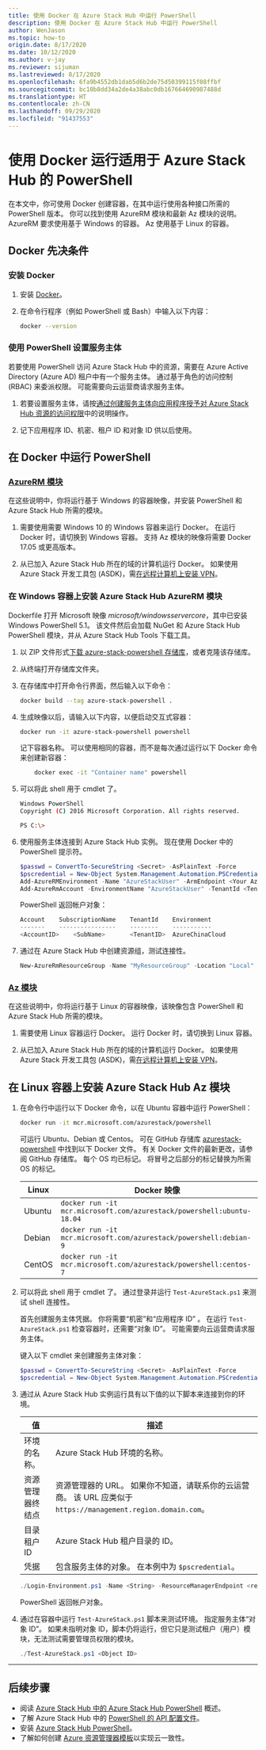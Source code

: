 ```yaml
---
title: 使用 Docker 在 Azure Stack Hub 中运行 PowerShell
description: 使用 Docker 在 Azure Stack Hub 中运行 PowerShell
author: WenJason
ms.topic: how-to
origin.date: 8/17/2020
ms.date: 10/12/2020
ms.author: v-jay
ms.reviewer: sijuman
ms.lastreviewed: 8/17/2020
ms.openlocfilehash: 6fa9b4552db1dab5d6b2de75d50399115f08ffbf
ms.sourcegitcommit: bc10b8dd34a2de4a38abc0db167664690987488d
ms.translationtype: HT
ms.contentlocale: zh-CN
ms.lasthandoff: 09/29/2020
ms.locfileid: "91437553"
---
```

# <a name="use-docker-to-run-powershell-for-azure-stack-hub"></a>使用 Docker 运行适用于 Azure Stack Hub 的 PowerShell

在本文中，你可使用 Docker 创建容器，在其中运行使用各种接口所需的 PowerShell 版本。 你可以找到使用 AzureRM 模块和最新 Az 模块的说明。 AzureRM 要求使用基于 Windows 的容器。 Az 使用基于 Linux 的容器。

## <a name="docker-prerequisites"></a>Docker 先决条件

### <a name="install-docker"></a>安装 Docker

1. 安装 [Docker](https://docs.docker.com/install/)。

1. 在命令行程序（例如 PowerShell 或 Bash）中输入以下内容：

    ```bash
    docker --version
    ```

### <a name="set-up-a-service-principal-for-using-powershell"></a>使用 PowerShell 设置服务主体

若要使用 PowerShell 访问 Azure Stack Hub 中的资源，需要在 Azure Active Directory (Azure AD) 租户中有一个服务主体。 通过基于角色的访问控制 (RBAC) 来委派权限。 可能需要向云运营商请求服务主体。

1. 若要设置服务主体，请按[通过创建服务主体向应用程序授予对 Azure Stack Hub 资源的访问权限](../operator/azure-stack-create-service-principals.md?view=azs-2002)中的说明操作。

2. 记下应用程序 ID、机密、租户 ID 和对象 ID 供以后使用。

## <a name="run-powershell-in-docker"></a>在 Docker 中运行 PowerShell

### <a name="azurerm-modules"></a>[AzureRM 模块](#tab/rm)

在这些说明中，你将运行基于 Windows 的容器映像，并安装 PowerShell 和 Azure Stack Hub 所需的模块。

1. 需要使用需要 Windows 10 的 Windows 容器来运行 Docker。 在运行 Docker 时，请切换到 Windows 容器。 支持 Az 模块的映像将需要 Docker 17.05 或更高版本。

1. 从已加入 Azure Stack Hub 所在的域的计算机运行 Docker。 如果使用 Azure Stack 开发工具包 (ASDK)，需[在远程计算机上安装 VPN](azure-stack-connect-azure-stack.md#connect-to-azure-stack-hub-with-vpn)。

### <a name="install-azure-stack-hub-azurerm-module-on-a-windows-container"></a>在 Windows 容器上安装 Azure Stack Hub AzureRM 模块

Dockerfile 打开 Microsoft 映像 *microsoft/windowsservercore*，其中已安装 Windows PowerShell 5.1。 该文件然后会加载 NuGet 和 Azure Stack Hub PowerShell 模块，并从 Azure Stack Hub Tools 下载工具。

1. 以 ZIP 文件形式[下载 azure-stack-powershell 存储库](https://github.com/Azure-Samples/azure-stack-hub-powershell-in-docker.git)，或者克隆该存储库。

2. 从终端打开存储库文件夹。

3. 在存储库中打开命令行界面，然后输入以下命令：

    ```bash  
    docker build --tag azure-stack-powershell .
    ```

4. 生成映像以后，请输入以下内容，以便启动交互式容器：

    ```bash  
    docker run -it azure-stack-powershell powershell
    ```

    记下容器名称。 可以使用相同的容器，而不是每次通过运行以下 Docker 命令来创建新容器：

    ```bash  
        docker exec -it "Container name" powershell
    ```

5. 可以将此 shell 用于 cmdlet 了。

    ```bash
    Windows PowerShell
    Copyright (C) 2016 Microsoft Corporation. All rights reserved.

    PS C:\>
    ```

6. 使用服务主体连接到 Azure Stack Hub 实例。 现在使用 Docker 中的 PowerShell 提示符。 

    ```powershell
    $passwd = ConvertTo-SecureString <Secret> -AsPlainText -Force
    $pscredential = New-Object System.Management.Automation.PSCredential('<ApplicationID>', $passwd)
    Add-AzureRMEnvironment -Name "AzureStackUser" -ArmEndpoint <Your Azure Resource Manager endoint>
    Add-AzureRmAccount -EnvironmentName "AzureStackUser" -TenantId <TenantID> -ServicePrincipal -Credential $pscredential
    ```

   PowerShell 返回帐户对象：

    ```powershell  
    Account    SubscriptionName    TenantId    Environment
    -------    ----------------    --------    -----------
    <AccountID>    <SubName>       <TenantID>  AzureChinaCloud
    ```

7. 通过在 Azure Stack Hub 中创建资源组，测试连接性。

    ```powershell  
    New-AzureRmResourceGroup -Name "MyResourceGroup" -Location "Local"
    ```

### <a name="az-modules"></a>[Az 模块](#tab/az)

在这些说明中，你将运行基于 Linux 的容器映像，该映像包含 PowerShell 和 Azure Stack Hub 所需的模块。

1. 需要使用 Linux 容器运行 Docker。 运行 Docker 时，请切换到 Linux 容器。

1. 从已加入 Azure Stack Hub 所在的域的计算机运行 Docker。 如果使用 Azure Stack 开发工具包 (ASDK)，需[在远程计算机上安装 VPN](azure-stack-connect-azure-stack.md#connect-to-azure-stack-hub-with-vpn)。


## <a name="install-azure-stack-hub-az-module-on-a-linux-container"></a>在 Linux 容器上安装 Azure Stack Hub Az 模块

1. 在命令行中运行以下 Docker 命令，以在 Ubuntu 容器中运行 PowerShell：

    ```bash
    docker run -it mcr.microsoft.com/azurestack/powershell
    ```

    可运行 Ubuntu、Debian 或 Centos。 可在 GitHub 存储库 [azurestack-powershell](https://github.com/Azure/azurestack-powershell) 中找到以下 Docker 文件。 有关 Docker 文件的最新更改，请参阅 GitHub 存储库。 每个 OS 均已标记。 将冒号之后部分的标记替换为所需 OS 的标记。

    | Linux | Docker 映像 |
    | --- | --- |
    | Ubuntu | `docker run -it mcr.microsoft.com/azurestack/powershell:ubuntu-18.04` |
    | Debian | `docker run -it mcr.microsoft.com/azurestack/powershell:debian-9` |
    | CentOS | `docker run -it mcr.microsoft.com/azurestack/powershell:centos-7` |

2. 可以将此 shell 用于 cmdlet 了。 通过登录并运行 `Test-AzureStack.ps1` 来测试 shell 连接性。

    首先创建服务主体凭据。 你将需要“机密”和“应用程序 ID” 。 在运行 `Test-AzureStack.ps1` 检查容器时，还需要“对象 ID”。 可能需要向云运营商请求服务主体。

    键入以下 cmdlet 来创建服务主体对象：

    ```powershell  
    $passwd = ConvertTo-SecureString <Secret> -AsPlainText -Force
    $pscredential = New-Object System.Management.Automation.PSCredential('<ApplicationID>', $passwd)
    ```

5. 通过从 Azure Stack Hub 实例运行具有以下值的以下脚本来连接到你的环境。

    | 值 | 描述 |
    | --- | --- |
    | 环境的名称。 | Azure Stack Hub 环境的名称。 |
    | 资源管理器终结点 | 资源管理器的 URL。 如果你不知道，请联系你的云运营商。 该 URL 应类似于 `https://management.region.domain.com`。 | 
    | 目录租户 ID | Azure Stack Hub 租户目录的 ID。 | 
    | 凭据 | 包含服务主体的对象。 在本例中为 `$pscredential`。  |

    ```powershell
    ./Login-Environment.ps1 -Name <String> -ResourceManagerEndpoint <resource manager endpoint> -DirectoryTenantId <String> -Credential $pscredential
    ```

   PowerShell 返回帐户对象。

7. 通过在容器中运行 `Test-AzureStack.ps1` 脚本来测试环境。 指定服务主体“对象 ID”。 如果未指明对象 ID，脚本仍将运行，但它只是测试租户（用户）模块，无法测试需要管理员权限的模块。

    ```powershell  
    ./Test-AzureStack.ps1 <Object ID>
    ```

---

## <a name="next-steps"></a>后续步骤

- 阅读 [Azure Stack Hub 中的 Azure Stack Hub PowerShell](azure-stack-powershell-overview.md) 概述。
- 了解 Azure Stack Hub 中的 [PowerShell 的 API 配置文件](azure-stack-version-profiles.md)。
- 安装 [Azure Stack Hub PowerShell](../operator/azure-stack-powershell-install.md)。
- 了解如何创建 [Azure 资源管理器模板](azure-stack-develop-templates.md)以实现云一致性。